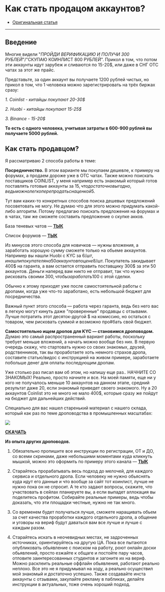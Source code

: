 # Как стать продацом аккаунтов?
- [Оригинальная статья](https://telegra.ph/Zarabatyvaem-na-verif-akkauntah-Coinlist-Binance-Huobi-12-15)
---

## Введение
Многие видели "_ПРОЙДИ ВЕРИФИКАЦИЮ И ПОЛУЧИ 300 РУБЛЕЙ_"/"СКУПАЮ КОИНЛИСТ 800 РУБЛЕЙ". Прикол в том, что потом эти аккаунты идут зарубеж и сливаются по 15-20$, или даже в СНГ OTC чатах за этот же прайс.

Представьте, за один аккаунт вы получаете 1200 рублей чистых, но прикол в том, что 1 человека можно зарегистрировать на трёх биржах сразу:

_1. Coinlist - китайцы покупают 20-30$_

_2. Huobi - китайцы покупают 15-25$_

_3. Binance - 15-20$_

**То есть c одного человека, учитывая затраты в 600-900 рублей вы получаете 5000 рублей.**

## Как стать продавцом?
Я рассматриваю 2 способа работы в теме:

  

**Посредничество.** В этом варианте мы покупаем дешевле, к примеру на форумах, а продаем дороже уже в OTC чатах. Также можно поискать поставщиков COINLIST, у меня например есть знакомый который готов поставлять готовые аккаунты за 15$, что достаточно выгодно, ведь можно легко перепродать с наценкой 5$.

Тут вам каких-то конкретных способов поиска дешевых предложений посоветовать не могу. Не думаю что для этого можно придумать какой-либо алгоритм. Потому предлагаю поискать предложения на форумах и в чатах, там же сможете составить предложение о скупке акков.

База теневых чатов — [**ТЫК**](https://drive.google.com/file/d/18YW6lg89ql_KVDW_7p3w_AGQvuZxzZL1/view?usp=sharing)

Список форумов — [**ТЫК**](https://bo0om.ru/forumy-xakerskoj-tematiki)

Из минусов этого способа для новичков — нужны вложения, а заработать хорошую сумму сможете только на обьеме аккаунтов. Например вы нашли Huobi с KYC за 6$/шт, и нашли покупателя на 50 аккаунтов по цене 8$/шт. Покупатель закидывает 400$ на гаранта, а вам остается отправить поставщику 300$ за эти 50 аккаунтов. Деньги наперед вам никто не отправит, так что нужно рисковать своими 300$, чтобы заработать 100$ с этой сделки.

Обычно к этому приходят уже после самостоятельной работы с дропами, когда уже что-то заработано, есть небольшой бюджет для посредничества.

Важный пункт этого способа — работа через гаранта, ведь без него вас в легкую могут кинуть даже "проверенные" продавцы с отзывами. Лучше потратить этот десяток-другой $ на комиссию, но остаться с товаром, чем рисковать суммой и возможно про#бать свой бюджет.

  

**Самостоятельно ищем дропов для KYC — становимся дроповодом.** Думаю это самый распространенный вариант работы, поскольку требует меньше вложений, а начать можно вообще без них. В первую очередь скажу, что стартовать нужно со своих знакомых, друзей, родственников, так вы проработаете хоть немного страхов дропа, составите статью/видос с инструкцией на живом примере, заработаете побольше денег для оплаты последующим дропам.

Уже столько раз писал вам об этом, но напишу еще раз.. НАЧНИТЕ СО ЗНАКОМЫХ! Реально, просто начните и все. На моей памяти, еще ни у кого не получалось меньше 10 аккаунтов на данном этапе, средний результат даже 20, если знакомый приведет своего знакомого. Ну а 20 аккаунтов Coinlist это не много не мало 400$, которые сразу же пойдут на бюджет для дальнейших действий.

Специально для вас нашел старенький материал с нашего склада, который как раз по теме дроповодства в промышленных масштабах:

![](https://telegra.ph/file/2277eb92c63d28904fa6c.png)

[**СКАЧАТЬ**](https://drive.google.com/drive/folders/13FwinWhfwyu6D04Z5t1kSuEHaceRTP0b?usp=sharing)

**Из опыта других дроповодов.**

1) Обязательно пропишите все инструкции по регистрации, ОТ и ДО, со всеми скринами, даже небольшими моментами куда кликнуть мышкой, можно это оформить по примеру этого канала — [**ТЫК**](https://t.me/joinchat/S69HdPTk9p1xyJ5-)

2) Старайтесь прорабатывать весь подход до мелочей, для каждого сервиса и отдельного дропа. Если человеку не нужно обьяснять куда идут его данные и что вообще за сайт тот коинлист, лучше не нужно пока он не спросит. А те кто задают вопросы, скажите, что участвовать в сейлах планируете вы, а если выпадет аллокация вы поделитесь профитом. Собирайте реальные примеры, ведь чтобы доказать, что эти площадки честные, нужно не так много.

3) Со временем будет получаться лучше, сможете наращивать обьем за счет качества проработки каждого отдельного дропа, а общение и уговоры на вериф будут даваться вам все лучше и лучше с каждым разом.

4) Старайтесь искать в неочевидных местах, не задроченных источниках, ориентируйтесь на другую ЦА. Пока все пытаются опубликовать обьявление с поиском на работу, роют онлайн доски обьявлений, просто езжайте к общаге и постойте пару часов, отловите заинтересованных студентов и загоните их на вериф. Можно расклеить реальные оффлайн обьявления, работают реально неплохо. Все это не я придумывал на ходу, а реально осуществил мой знакомый и достаточно успешно. Также создавайте инста аккаунты с отзывами, закупайте рекламу в пабликах, делайте инструкции в актуальных, тоже очень хороший подход.
